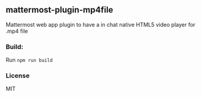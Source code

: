 ## mattermost-plugin-mp4file
Mattermost web app plugin to have a in chat native HTML5 video player for .mp4 file

### Build:
Run `npm run build`

### License
MIT
